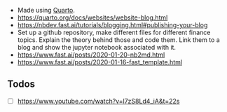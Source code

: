 

- Made using [Quarto](https://quarto.org/).
- https://quarto.org/docs/websites/website-blog.html
- https://nbdev.fast.ai/tutorials/blogging.html#publishing-your-blog
- Set up a github repository, make different files for different finance topics. Explain the theory behind those and code them. Link them to a blog and show the jupyter notebook associated with it.
- https://www.fast.ai/posts/2020-01-20-nb2md.html
- https://www.fast.ai/posts/2020-01-16-fast_template.html

## Todos
- [ ] https://www.youtube.com/watch?v=l7zS8Ld4_iA&t=22s
